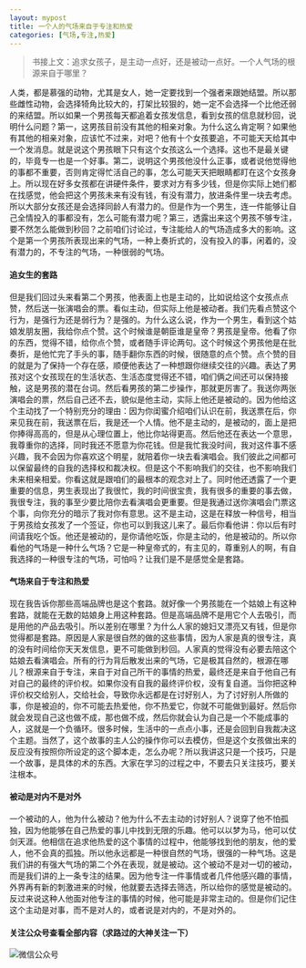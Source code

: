 ```yaml
---
layout: mypost
title: 一个人的气场来自于专注和热爱
categories: [气场,专注,热爱]
---
```

> 书接上文：追求女孩子，是主动一点好，还是被动一点好。一个人气场的根源来自于哪里？

人类，都是慕强的动物，尤其是女人，她一定要找到一个强者来跟她结盟。所以那些雌性动物，会选择犄角比较大的，打架比较狠的，她一定不会选择一个比他还弱的来结盟。所以如果一个男孩每天都追着女孩发信息，看到女孩的信息就秒回，说明什么问题？第一，这男孩目前没有其他的相亲对象。为什么这么肯定啊？如果他有其他的相亲对象，应该忙不过来，对吧？他有十个女孩要追，不可能天天给其中一个发消息。就是说这个男孩眼下只有这个女孩这么一个选择。这也不是最关键的，毕竟专一也是一个好事。第二，说明这个男孩他没什么正事，或者说他觉得他的事都不重要，否则肯定得忙活自己的事，怎么可能天天把眼睛都盯在这个女孩身上。所以现在好多女孩都在讲硬件条件，要求对方有多少钱，但是你实际上她们都在找感觉，他会把这个男孩未来有没有钱，有没有潜力，放进条件里一块去考虑。所以大部分女孩还是会选择同龄人有潜力的。但是作为一个男生，连一件能够让自己全情投入的事都没有，怎么可能有潜力呢？第三，透露出来这个男孩不够专注，要不然怎么能做到秒回？之前咱们讨论过，专注能给人的气场造成多大的影响。这个是第一个男孩所表现出来的气场，一种上奏折式的，没有投入的事，闲着的，没有潜力的，不专注的气场，一种很弱的气场。
#### 追女生的套路
但是我们回过头来看第二个男孩，他表面上也是主动的，比如说给这个女孩点点赞，然后送一张演唱会的票。看似主动，但实际上他是被动者。我们先看点赞这个行为，是强行为还是弱行为？是强的。为什么这么说，作为一个男生，看到这个姑娘发朋友圈，我给你点个赞。这个时候谁是朝臣谁是皇帝？男孩是皇帝。他看了你的东西，觉得不错，给你点个赞，或者随手评论两句。这个时候这个男孩他是在批奏折，是他忙完了手头的事，随手翻你东西的时候，很随意的点个赞。点个赞的目的就是为了保持一个存在感，顺便他表达了一种想跟你继续交往的兴趣。表达了男孩对这个女孩现在的生活状态、生活态度觉得还不错，咱们俩之间还可以保持接触，这是男孩的潜在台词。然后看男孩的第二步操作，那就更厉害了。我送你两张演唱会的票，然后自己还不去，貌似是他主动，实际上他还是被动的。因为他给这个主动找了一个特别充分的理由：因为你闺蜜介绍咱们认识在前，我送票在后，你来见我在前，我送票在后，我是还一个人情。他不是主动的，是被动的，面上是把你捧得高高的，但是从心理位置上，他比你站得更高。然后他还在表达一个意思，我尊重你的选择，同时我还不愿意为你花钱。但是我忙我没时间，我对这件事不感兴趣，我不会因为你喜欢这个明星，就陪着你一块去看演唱会。我们彼此之间都可以保留最终的自我的选择权和裁决权。但是这个不影响我们的交往，也不影响我们未来相亲相爱。你看这就是跟咱们的最根本的观念对上了。同时他还透露了一个更重要的信息，男生表现出了我很忙，我的时间很宝贵，我有很多的重要的事去做，我很专注，我的事至少要比陪你去看演唱会更重要。但是我通过送你演唱会门票这个事，向你充分的暗示了我对你有意思。这不是主动，这是在释放一种信号，相当于男孩给女孩发了一个签证，你也可以到我这儿来了。最后你看他讲：你以后有时间请我吃个饭。他还是被动的，是你请他吃饭，你是主动的，他是被动的。所以你看他的气场是一种什么气场？它是一种皇帝式的，有主见的，尊重别人的啊，有自我选择的一种很专注的气场，可怕吗？让我们是不是感觉全是套路。
#### 气场来自于专注和热爱
现在我告诉你那些高端品牌也是这个套路。就好像一个男孩能在一个姑娘上有这种套路，就能在无数的姑娘身上用这种套路。但是高端品牌不是用它个人去吸引，而是用他的产品去吸引。所以差别在哪里？为什么人家的媳妇又漂亮又有钱，但是你觉得都是套路。原因是人家是很自然的做的这些事情，因为人家是真的很专注，真的没有时间给你天天发信息，更不可能做到秒回。人家真的觉得没有必要去陪这个姑娘去看演唱会。所有的行为背后散发出来的气场，它是极其自然的，根源在哪儿？根源来自于专注，来自于对自己所干的事情的热爱，最终还是来自于他自己有对自己的最终的评价权。如果你没有自我的最终评价权，没有复自道。当你把这种评价权交给别人，交给社会，导致你永远都是在讨好别人，为了讨好别人所做的事，你是被迫的，你不可能去热爱他，你不热爱它，你就不可能做到最好。然后你就会发现自己这也做不成，那也做不成，然后你就会认为自己是一个不能成事的人，这就是一个负循环。很多时候，生活中的一点点小事，还是会回到自我裁决这个主题。当然了，这个故事的主人公的操作你可以去模仿，但是这个女孩做出来的反应没有按照你所设定的这个脚本走，怎么办呢？所以我讲这只是一个技巧，只是一个故事，是具体的术的东西。大家在学习的过程之中，不要去只关注技巧，要关注根本。
#### 被动是对内不是对外
一个被动的人，他为什么被动？他为什么不去主动的讨好别人？说穿了他不怕孤独，因为他能够在自己热爱的事儿中找到无限的乐趣。他可以以梦为马，他可以仗剑天涯。他相信在追求他热爱的这个事情的过程中，他能够找到他的朋友，他的爱人，他不会真的孤独。所以他永远都是一种很自然的气场，很强的一种气场。这是我们讲的有强大气场的第二个外在表现，就是被动。这个被动不是对一切的被动，而是我们讲的上一条专注的结果。因为他专注一件事情或者几件他感兴趣的事情，外界再有新的刺激进来的时候，他就要去选择去筛选，所以给你的感觉是被动的。反过来说这种人他面对他专注的事情的时候，他可能是非常主动的。但是你们记住这个主动是对事，而不是对人的，或者说是对内的，不是对外的。


#### 关注公众号查看全部内容（求路过的大神关注一下）
![微信公众号](https://www.zahui.top/posts/2025/03/21/001.jpg)
